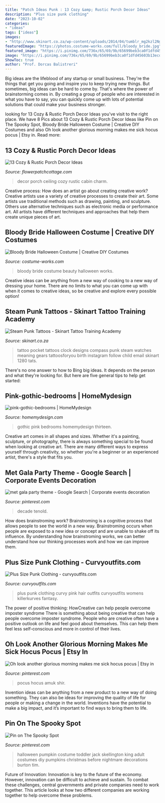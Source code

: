 ```yaml
---
title: "Patch Ideas Punk : 13 Cozy &amp; Rustic Porch Decor Ideas"
description: "Plus size punk clothing"
date: "2023-10-02"
categories:
- "ideas"
tags: ["ideas"]
images:
- "http://www.skinart.co.za/wp-content/uploads/2014/04/tumblr_mg2kzl2NgQ1qzabkfo1_1280.jpg"
featuredImage: "https://photos.costume-works.com/full/bloody_bride.jpg"
featured_image: "https://i.pinimg.com/736x/65/69/9b/65699beb3ca0f1dfd45603b13ecdc445.jpg"
image: "https://i.pinimg.com/736x/65/69/9b/65699beb3ca0f1dfd45603b13ecdc445.jpg"
ShowToc: true
author: "Prof. Dorcas Balistreri"
---
```



Big ideas are the lifeblood of any startup or small business. They're the things that get you going and inspire you to keep trying new things. But sometimes, big ideas can be hard to come by. That's where the power of brainstorming comes in. By creating a group of people who are interested in what you have to say, you can quickly come up with lots of potential solutions that could make your business stronger.

	

		
looking for 13 Cozy &amp; Rustic Porch Decor Ideas you've visit to the right place. We have 8 Pics about 13 Cozy &amp; Rustic Porch Decor Ideas like Pin on The Spooky Spot, Bloody Bride Halloween Costume | Creative DIY Costumes and also Oh look another glorious morning makes me sick hocus pocus | Etsy in. Read more:
		
    
## 13 Cozy &amp; Rustic Porch Decor Ideas

<img loading=lazy src="http://flowerpatchcottage.com/wp-content/uploads/2018/02/fe499bb1d16be26dd9cf3f1bdc5b4ed8-adventure-cabin-ideas.jpg" onerror="this.onerror=null;this.src='https://tse1.mm.bing.net/th?id=OIP.XORC0-oL81dis3Bm6y7dugHaJs&amp;pid=15.1';" alt="13 Cozy &amp; Rustic Porch Decor Ideas">

_Source: flowerpatchcottage.com_

>decor porch ceiling cozy rustic cabin charm. 

	

Creative process: How does an artist go about creating creative work?
Creative artists use a variety of creative processes to create their art. Some artists use traditional methods such as drawing, painting, and sculpture. Others use alternative techniques such as electronic media or performance art. All artists have different techniques and approaches that help them create unique pieces of art.

    
## Bloody Bride Halloween Costume | Creative DIY Costumes

<img loading=lazy src="https://photos.costume-works.com/full/bloody_bride.jpg" onerror="this.onerror=null;this.src='https://tse1.mm.bing.net/th?id=OIP.Q0NWWISzsHps0F9oi5NbQQHaNK&amp;pid=15.1';" alt="Bloody Bride Halloween Costume | Creative DIY Costumes">

_Source: costume-works.com_

>bloody bride costume beauty halloween works. 

	

Creative ideas can be anything from a new way of cooking to a new way of dressing your home. There are no limits to what you can come up with when it comes to creative ideas, so be creative and explore every possible option!

    
## Steam Punk Tattoos - Skinart Tattoo Training Academy

<img loading=lazy src="http://www.skinart.co.za/wp-content/uploads/2014/04/tumblr_mg2kzl2NgQ1qzabkfo1_1280.jpg" onerror="this.onerror=null;this.src='https://tse4.mm.bing.net/th?id=OIP.G3Rnvlew7F6p1Z8ZvXFGqAHaJ4&amp;pid=15.1';" alt="Steam Punk Tattoos - Skinart Tattoo Training Academy">

_Source: skinart.co.za_

>tattoo pocket tattoos clock designs compass punk steam watches meaning gears tattoosforyou birth instagram follow child email skinart 1280 tats. 

	

There's no one answer to how to Bing big ideas. It depends on the person and what they're looking for. But here are five general tips to help get started: 

    
## Pink-gothic-bedrooms | HomeMydesign

<img loading=lazy src="https://homemydesign.com/wp-content/uploads/2014/02/pink-gothic-bedrooms.jpg" onerror="this.onerror=null;this.src='https://tse4.mm.bing.net/th?id=OIP.7J8XITEZeI_UKwAV2o8sfgHaJa&amp;pid=15.1';" alt="pink-gothic-bedrooms | HomeMydesign">

_Source: homemydesign.com_

>gothic pink bedrooms homemydesign thirteen. 

	

Creative art comes in all shapes and sizes. Whether it's a painting, sculpture, or photography, there is always something special to be found when looking at creative art. There are many different ways to express yourself through creativity, so whether you're a beginner or an experienced artist, there's a style that fits you.

    
## Met Gala Party Theme - Google Search | Corporate Events Decoration

<img loading=lazy src="https://i.pinimg.com/736x/65/69/9b/65699beb3ca0f1dfd45603b13ecdc445.jpg" onerror="this.onerror=null;this.src='https://tse1.mm.bing.net/th?id=OIP.YDgECB-4LBbPPOaY5wxqNQHaLH&amp;pid=15.1';" alt="met gala party theme - Google Search | Corporate events decoration">

_Source: pinterest.com_

>decade tenold. 

	

How does brainstroming work?
Brainstroming is a cognitive process that allows people to see the world in a new way. Brainstroming occurs when people are exposed to a new idea or concept and are unable to shake off its influence. By understanding how brainstroming works, we can better understand how our thinking processes work and how we can improve them.

    
## Plus Size Punk Clothing - Curvyoutfits.com

<img loading=lazy src="https://www.curvyoutfits.com/wp-content/uploads/2015/08/plus-size-punk-clothing2.jpg" onerror="this.onerror=null;this.src='https://tse4.mm.bing.net/th?id=OIP.sZOmtUT1IcRJ6VrBw78XVgHaJ4&amp;pid=15.1';" alt="Plus Size Punk Clothing - curvyoutfits.com">

_Source: curvyoutfits.com_

>plus punk clothing curvy pink hair outfits curvyoutfits womens killerkurves fantasy. 

	

The power of positive thinking: HowCreative can help people overcome imposter syndrome
There is something about being creative that can help people overcome imposter syndrome. People who are creative often have a positive outlook on life and feel good about themselves. This can help them feel less self-conscious and more in control of their lives.

    
## Oh Look Another Glorious Morning Makes Me Sick Hocus Pocus | Etsy In

<img loading=lazy src="https://i.pinimg.com/736x/bc/d9/8b/bcd98bebc3b0b4c336ea46c4e86ae4d8.jpg" onerror="this.onerror=null;this.src='https://tse2.mm.bing.net/th?id=OIP._HZjpK7EWEQclVK3NwIu8wHaLH&amp;pid=15.1';" alt="Oh look another glorious morning makes me sick hocus pocus | Etsy in">

_Source: pinterest.com_

>pocus hocus amuk shir. 

	

Invention ideas can be anything from a new product to a new way of doing something. They can also be ideas for improving the quality of life for people or making a change in the world. Inventions have the potential to make a big impact, and it’s important to find ways to bring them to life.

    
## Pin On The Spooky Spot

<img loading=lazy src="https://i.pinimg.com/736x/91/54/4d/91544d25142efcf7328af53831407f64--toddler-halloween-costumes-halloween-fun.jpg" onerror="this.onerror=null;this.src='https://tse2.mm.bing.net/th?id=OIP.4M2iFVhQf03WM726y6fnrQHaJ3&amp;pid=15.1';" alt="Pin on The Spooky Spot">

_Source: pinterest.com_

>halloween pumpkin costume toddler jack skellington king adult costumes diy pumpkins christmas before nightmare decorations burton tim. 

	

Future of Innovation:
Innovation is key to the future of the economy. However, innovation can be difficult to achieve and sustain. To combat these challenges, central governments and private companies need to work together. This article looks at how two different companies are working together to help overcome these problems.

